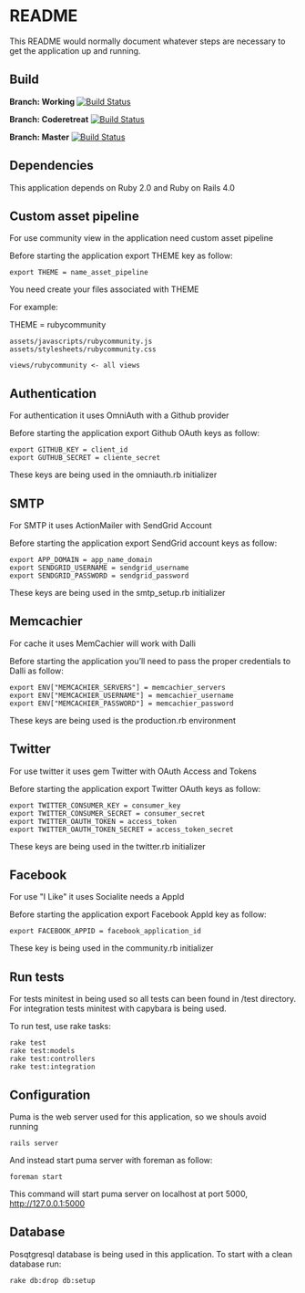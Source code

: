 # README

This README would normally document whatever steps are necessary to get the
application up and running.


## Build
**Branch: Working**
[![Build Status](https://travis-ci.org/mariochavez/community.png?branch=working)](https://travis-ci.org/mariochavez/community)

**Branch: Coderetreat**
[![Build Status](https://travis-ci.org/mariochavez/community.png?branch=coderetreat)](https://travis-ci.org/mariochavez/community)

**Branch: Master**
[![Build Status](https://travis-ci.org/mariochavez/community.png?branch=master)](https://travis-ci.org/mariochavez/community)

## Dependencies
This application depends on Ruby 2.0 and Ruby on Rails 4.0


## Custom asset pipeline
For use community view in the application need custom asset pipeline

Before starting the application export THEME key as follow:

    export THEME = name_asset_pipeline

You need create your files associated with THEME

For example: 

THEME = rubycommunity

    assets/javascripts/rubycommunity.js
    assets/stylesheets/rubycommunity.css

    views/rubycommunity <- all views

## Authentication
For authentication it uses OmniAuth with a Github provider

Before starting the application export Github OAuth keys as follow:

    export GITHUB_KEY = client_id
    export GUTHUB_SECRET = cliente_secret

These keys are being used in the omniauth.rb initializer

## SMTP
For SMTP it uses ActionMailer with SendGrid Account

Before starting the application export SendGrid account keys as follow:

    export APP_DOMAIN = app_name_domain
    export SENDGRID_USERNAME = sendgrid_username
    export SENDGRID_PASSWORD = sendgrid_password
    
These keys are being used in the smtp_setup.rb initializer

## Memcachier

For cache it uses MemCachier will work with Dalli

Before starting the application you’ll need to pass the proper credentials to Dalli as follow:

    export ENV["MEMCACHIER_SERVERS"] = memcachier_servers
    export ENV["MEMCACHIER_USERNAME"] = memcachier_username
    export ENV["MEMCACHIER_PASSWORD"] = memcachier_password
    
These keys are being used is the production.rb environment    

## Twitter
For use twitter it uses gem Twitter with OAuth Access and Tokens 

Before starting the application export Twitter OAuth keys as follow:

    export TWITTER_CONSUMER_KEY = consumer_key
    export TWITTER_CONSUMER_SECRET = consumer_secret
    export TWITTER_OAUTH_TOKEN = access_token
    export TWITTER_OAUTH_TOKEN_SECRET = access_token_secret

These keys are being used in the twitter.rb initializer

## Facebook
For use "I Like" it uses Socialite needs a AppId

Before starting the application export Facebook AppId key as follow:

    export FACEBOOK_APPID = facebook_application_id

These key is being used in the community.rb initializer

## Run tests
For tests minitest in being used so all tests can been found in /test
directory. For integration tests minitest with capybara is being used.

To run test, use rake tasks:

    rake test
    rake test:models
    rake test:controllers
    rake test:integration

## Configuration
Puma is the web server used for this application, so we shouls avoid running

    rails server

And instead start puma server with foreman as follow:

    foreman start

This command will start puma server on localhost at port 5000,
http://127.0.0.1:5000

## Database
Posqtgresql database is being used in this application.
To start with a clean database run:

    rake db:drop db:setup
